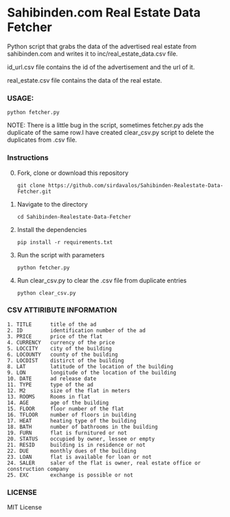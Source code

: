 # Sahibinden.com Real Estate Data Fetcher

Python script that grabs the data of the advertised real estate from sahibinden.com and writes it to inc/real_estate_data.csv file.

id_url.csv file contains the id of the advertisement and the url of it.

real_estate.csv file contains the data of the real estate. 

### USAGE:
`python fetcher.py`

NOTE: There is a little bug in the script, sometimes fetcher.py ads the duplicate of the same row.I have created clear_csv.py script to delete the duplicates from .csv file.

### Instructions

0. Fork, clone or download this repository

    `git clone https://github.com/sirdavalos/Sahibinden-Realestate-Data-Fetcher.git`

1. Navigate to the directory

    `cd Sahibinden-Realestate-Data-Fetcher`

2. Install the dependencies

    `pip install -r requirements.txt`

3. Run the script with parameters

    `python fetcher.py`

4. Run clear_csv.py to clear the .csv file from duplicate entries

    `python clear_csv.py`

### CSV ATTIRIBUTE INFORMATION

    1. TITLE      title of the ad
    2. ID         identification number of the ad
    3. PRICE      price of the flat
    4. CURRENCY   currency of the price    
    5. LOCCITY    city of the building
    6. LOCOUNTY   county of the building
    7. LOCDIST    distirct of the building
    8. LAT        latitude of the location of the building
    9. LON        longitude of the location of the building
    10. DATE      ad release date
    11. TYPE      type of the ad
    12. M2        size of the flat in meters
    13. ROOMS     Rooms in flat
    14. AGE       age of the building
    15. FLOOR     floor number of the flat
    16. TFLOOR    number of floors in building
    17. HEAT      heating type of the building
    18. BATH      number of bathrooms in the building
    19. FURN      flat is furnitured or not
    20. STATUS    occupied by owner, lessee or empty
    21. RESID     building is in residence or not
    22. DUE       monthly dues of the building
    23. LOAN      flat is available for loan or not
    24. SALER     saler of the flat is owner, real estate office or construction company
    25. EXC       exchange is possible or not

### LICENSE

MIT License